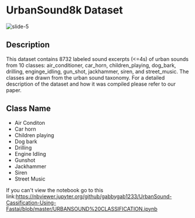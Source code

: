 # UrbanSound8k Dataset
![slide-5](https://user-images.githubusercontent.com/37177883/55971827-d2157100-5cb4-11e9-9a56-d109794da21b.jpg)

## Description
This dataset contains 8732 labeled sound excerpts (<=4s) of urban sounds from 10 classes: air_conditioner, car_horn, children_playing, dog_bark, drilling, enginge_idling, gun_shot, jackhammer, siren, and street_music. The classes are drawn from the urban sound taxonomy. For a detailed description of the dataset and how it was compiled please refer to our paper.


## Class Name

*  Air Conditon
*  Car horn
*  Children playing
*  Dog bark
*  Drilling
*  Engine Idling
*  Gunshot
*  Jackhammer
*  Siren
*  Street Music

If you can't view the notebook go to this link:https://nbviewer.jupyter.org/github/gabbygab1233/UrbanSound-Cassification-Using-Fastai/blob/master/URBANSOUND%20CLASSIFICATION.ipynb
